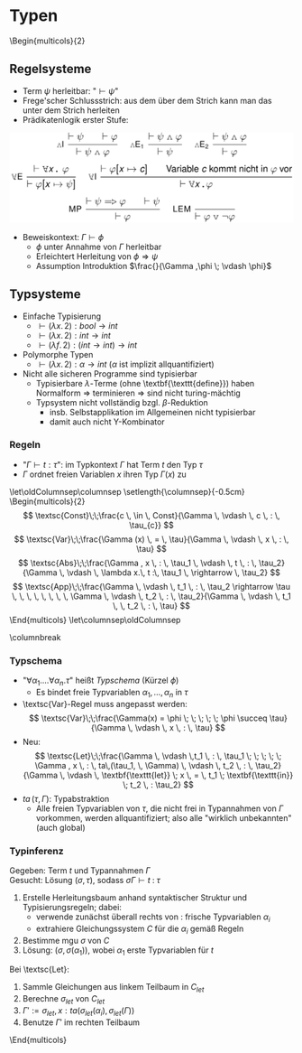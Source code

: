 # Typen

\Begin{multicols}{2}

## Regelsysteme
- Term $\psi$ herleitbar: "$\vdash \psi$"
- Frege'scher Schlussstrich: aus dem über dem Strich kann man das unter dem Strich herleiten
- Prädikatenlogik erster Stufe:

![](image-1.png)

- Beweiskontext: $\Gamma \vdash \phi$
    - $\phi$ unter Annahme von $\Gamma$ herleitbar
    - Erleichtert Herleitung von $\phi \Rightarrow \psi$
    - Assumption Introduktion $\frac{}{\Gamma ,\phi \; \vdash \phi}$

## Typsysteme
- Einfache Typisierung
    - $\vdash (\lambda x.\, 2) : bool \rightarrow int$
    - $\vdash (\lambda x.\, 2) : int \rightarrow int$
    - $\vdash (\lambda f.\, 2) : (int \rightarrow int) \rightarrow int$
- Polymorphe Typen
    - $\vdash (\lambda x.\, 2) : \alpha \rightarrow int$
      ($\alpha$ ist implizit allquantifiziert)
- Nicht alle sicheren Programme sind typisierbar
    - Typisierbare $\lambda$-Terme (ohne \textbf{\texttt{define}}) haben Normalform $\Rightarrow$ terminieren $\Rightarrow$ sind nicht turing-mächtig
    - Typsystem nicht vollständig bzgl. $\beta$-Reduktion
        - insb. Selbstapplikation im Allgemeinen nicht typisierbar
        - damit auch nicht Y-Kombinator

### Regeln
- "$\Gamma \vdash t : \tau$": im Typkontext $\Gamma$ hat Term $t$ den Typ $\tau$
- $\Gamma$ ordnet freien Variablen $x$ ihren Typ $\Gamma(x)$ zu

\let\oldColumnsep\columnsep
\setlength{\columnsep}{-0.5cm}
\Begin{multicols}{2}
$$
\textsc{Const}\;\;\frac{c \, \in \, Const}{\Gamma \, \vdash \,  c \, : \, \tau_{c}}
$$
$$
\textsc{Var}\;\;\frac{\Gamma (x) \, = \, \tau}{\Gamma \, \vdash \, x \, : \, \tau}
$$
$$
\textsc{Abs}\;\;\frac{\Gamma , x \, : \, \tau_1 \, \vdash \, t \, : \, \tau_2}{\Gamma \, \vdash \, \lambda x.\, t :\, \tau_1 \, \rightarrow \, \tau_2}
$$
$$
\textsc{App}\;\;\frac{\Gamma \, \vdash \, t_1 \, : \, \tau_2 \rightarrow \tau \, \, \, \, \, \, \, \, \Gamma \, \vdash \, t_2 \, : \, \tau_2}{\Gamma \, \vdash \, t_1 \, \, t_2 \, : \, \tau}
$$
\End{multicols}
\let\columnsep\oldColumnsep

\columnbreak

### Typschema
- "$\forall \alpha_1. \dots \forall \alpha_n.\tau$" heißt *Typschema* (Kürzel $\phi$)
    - Es bindet freie Typvariablen $\alpha_1, \dots, \alpha_n$ in $\tau$
- \textsc{Var}-Regel muss angepasst werden:
$$
\textsc{Var}\;\;\frac{\Gamma(x) = \phi \; \; \; \; \; \phi \succeq \tau}{\Gamma \, \vdash \, x \, : \, \tau}
$$
- Neu:
$$
\textsc{Let}\;\;\frac{\Gamma \, \vdash \,t_1 \, : \, \tau_1 \; \; \; \; \; \Gamma , x \, : \, ta\,(\tau_1, \, \Gamma) \, \vdash \, t_2 \, : \, \tau_2}{\Gamma \, \vdash \, \textbf{\texttt{let}} \; x \, = \, t_1 \; \textbf{\texttt{in}} \; t_2 \, : \tau_2}
$$
- $ta\,(\tau,\,\Gamma)$: Typabstraktion
    - Alle freien Typvariablen von $\tau$, die nicht frei in Typannahmen von $\Gamma$ vorkommen, werden allquantifiziert;
      also alle "wirklich unbekannten" (auch global)

### Typinferenz

Gegeben: Term $t$ und Typannahmen $\Gamma$  
Gesucht: Lösung $(\sigma, \tau)$, sodass $\sigma\Gamma \vdash t\;:\;\tau$

1. Erstelle Herleitungsbaum anhand syntaktischer Struktur und Typisierungsregeln; dabei:
   - verwende zunächst überall rechts von : frische Typvariablen $\alpha_i$
   - extrahiere Gleichungssystem $C$ für die $\alpha_i$ gemäß Regeln
2. Bestimme mgu $\sigma$ von $C$
3. Lösung: $(\sigma, \sigma(\alpha_1))$, wobei $\alpha_1$ erste Typvariablen für $t$

Bei \textsc{Let}:

1. Sammle Gleichungen aus linkem Teilbaum in $C_{let}$
2. Berechne $\sigma_{let}$ von $C_{let}$
3. $\Gamma' := \sigma_{let}, x: ta(\sigma_{let}(\alpha_i), \sigma_{let}(\Gamma))$
4. Benutze $\Gamma'$ im rechten Teilbaum

\End{multicols}
